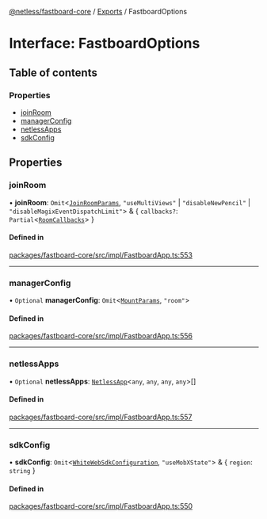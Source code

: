 [@netless/fastboard-core](../README.md) / [Exports](../modules.md) / FastboardOptions

# Interface: FastboardOptions

## Table of contents

### Properties

- [joinRoom](FastboardOptions.md#joinroom)
- [managerConfig](FastboardOptions.md#managerconfig)
- [netlessApps](FastboardOptions.md#netlessapps)
- [sdkConfig](FastboardOptions.md#sdkconfig)

## Properties

### joinRoom

• **joinRoom**: `Omit`<[`JoinRoomParams`](../modules.md#joinroomparams), ``"useMultiViews"`` \| ``"disableNewPencil"`` \| ``"disableMagixEventDispatchLimit"``\> & { `callbacks?`: `Partial`<[`RoomCallbacks`](../modules.md#roomcallbacks)\>  }

#### Defined in

[packages/fastboard-core/src/impl/FastboardApp.ts:553](https://github.com/netless-io/fastboard/blob/2826099/packages/fastboard-core/src/impl/FastboardApp.ts#L553)

___

### managerConfig

• `Optional` **managerConfig**: `Omit`<[`MountParams`](../modules.md#mountparams), ``"room"``\>

#### Defined in

[packages/fastboard-core/src/impl/FastboardApp.ts:556](https://github.com/netless-io/fastboard/blob/2826099/packages/fastboard-core/src/impl/FastboardApp.ts#L556)

___

### netlessApps

• `Optional` **netlessApps**: [`NetlessApp`](NetlessApp.md)<`any`, `any`, `any`, `any`\>[]

#### Defined in

[packages/fastboard-core/src/impl/FastboardApp.ts:557](https://github.com/netless-io/fastboard/blob/2826099/packages/fastboard-core/src/impl/FastboardApp.ts#L557)

___

### sdkConfig

• **sdkConfig**: `Omit`<[`WhiteWebSdkConfiguration`](../modules.md#whitewebsdkconfiguration), ``"useMobXState"``\> & { `region`: `string`  }

#### Defined in

[packages/fastboard-core/src/impl/FastboardApp.ts:550](https://github.com/netless-io/fastboard/blob/2826099/packages/fastboard-core/src/impl/FastboardApp.ts#L550)

